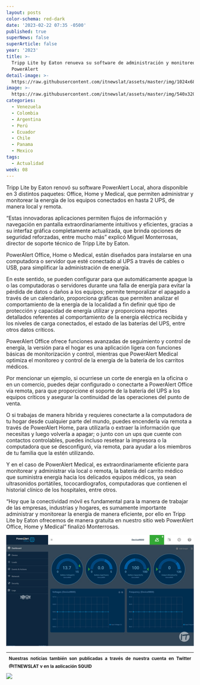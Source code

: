 ```yaml
---
layout: posts
color-schema: red-dark
date: '2023-02-22 07:35 -0500'
published: true
superNews: false
superArticle: false
year: '2023'
title: >-
  Tripp Lite by Eaton renueva su software de administración y monitoreo
  PowerAlert
detail-image: >-
  https://raw.githubusercontent.com/itnewslat/assets/master/img/1024x680/poweralert-g.jpg
image: >-
  https://raw.githubusercontent.com/itnewslat/assets/master/img/540x320/poweralert-p.jpg
categories:
  - Venezuela
  - Colombia
  - Argentina
  - Perú
  - Ecuador
  - Chile
  - Panama
  - Mexico
tags:
  - Actualidad
week: 08
---
```

Tripp Lite by Eaton renovó su software PowerAlert Local, ahora disponible en 3 distintos paquetes: Office, Home y Medical, que permiten administrar y monitorear la energía de los equipos conectados en hasta 2 UPS, de manera local y remota.
 
“Estas innovadoras aplicaciones permiten flujos de información y navegación en pantalla extraordinariamente intuitivos y eficientes, gracias a su interfaz gráfica completamente actualizada, que brinda opciones de seguridad reforzadas, entre mucho más” explicó Miguel Monterrosas, director de soporte técnico de Tripp Lite by Eaton.
 
PowerAlert Office, Home o Medical, están diseñados para instalarse en una computadora o servidor que esté conectado al UPS a través de cables o USB, para simplificar la administración de energía.  
 
En este sentido, se pueden configurar para que automáticamente apague la o las computadoras o servidores durante una falla de energía para evitar la pérdida de datos o daños a los equipos; permite temporalizar el apagado a través de un calendario, proporciona gráficas que permiten analizar el comportamiento de la energía de la localidad a fin definir qué tipo de protección y capacidad de energía utilizar y proporciona reportes detallados referentes al comportamiento de la energía eléctrica recibida y los niveles de carga conectados, el estado de las baterías del UPS, entre otros datos críticos.
 
PowerAlert Office ofrece funciones avanzadas de seguimiento y control de energía, la versión para el hogar es una aplicación ligera con funciones básicas de monitorización y control, mientras que PowerAlert Medical optimiza el monitoreo y control de la energía de la batería de los carritos médicos.
 
Por mencionar un ejemplo, si ocurriese un corte de energía en la oficina o en un comercio, puedes dejar configurado o conectarte a PowerAlert Office vía remota, para que proporcione el soporte de la batería del UPS a los equipos críticos y asegurar la continuidad de las operaciones del punto de venta.
 
O si trabajas de manera híbrida y requieres conectarte a la computadora de tu hogar desde cualquier parte del mundo, puedes encenderla vía remota a través de PowerAlert Home,  para utilizarla o extraer la información que necesitas y luego volverla a apagar; o junto con un ups que cuente con contactos controlables, puedes incluso resetear la impresora o la computadora que se desconfiguró, vía remota, para ayudar a los miembros de tu familia que la estén utilizando.
 
Y en el caso de PowerAlert Medical, es extraordinariamente eficiente para monitorear y administrar vía local o remota, la batería del carrito médico que suministra energía hacia los delicados equipos médicos, ya sean ultrasonidos portátiles, tococardiografos, computadoras que contienen el historial clínico de los hospitales, entre otros.
 
“Hoy que la conectividad móvil es fundamental para la manera de trabajar de las empresas, industrias y hogares, es sumamente importante administrar y monitorear la energía de manera eficiente, por ello en Tripp Lite by Eaton ofrecemos de manera gratuita en nuestro sitio web PowerAlert Office, Home y Medical” finalizó Monterrosas.

![](https://raw.githubusercontent.com/itnewslat/assets/master/img/540x320/poweralert-p.jpg)

<table style="height: 42px;" width="569">
<tbody>
<tr>
<td style="text-align: justify;"><sub><strong>Nuestras noticias también son publicadas a través de nuestra cuenta en Twitter <a href="https://twitter.com/itnewslat?lang=es">@ITNEWSLAT</a> y en la aplicación <a href="https://squidapp.co/en/">SQUID</a></strong></sub></td>
</tr>
</tbody>
</table>

<img src="https://tracker.metricool.com/c3po.jpg?hash=56f88a41e39ab42c063cc51676587a04"/>